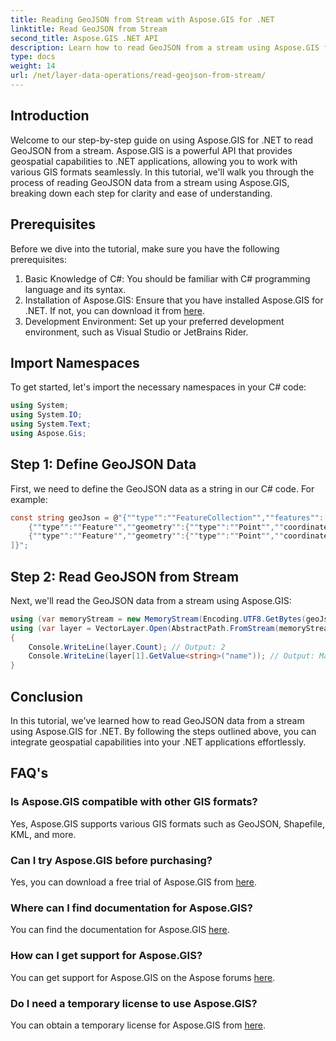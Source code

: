```yaml
---
title: Reading GeoJSON from Stream with Aspose.GIS for .NET
linktitle: Read GeoJSON from Stream
second_title: Aspose.GIS .NET API
description: Learn how to read GeoJSON from a stream using Aspose.GIS for .NET. Follow our step-by-step guide for seamless integration of geospatial into your applications.
type: docs
weight: 14
url: /net/layer-data-operations/read-geojson-from-stream/
---
```

## Introduction
Welcome to our step-by-step guide on using Aspose.GIS for .NET to read GeoJSON from a stream. Aspose.GIS is a powerful API that provides geospatial capabilities to .NET applications, allowing you to work with various GIS formats seamlessly. In this tutorial, we'll walk you through the process of reading GeoJSON data from a stream using Aspose.GIS, breaking down each step for clarity and ease of understanding.
## Prerequisites
Before we dive into the tutorial, make sure you have the following prerequisites:
1. Basic Knowledge of C#: You should be familiar with C# programming language and its syntax.
2. Installation of Aspose.GIS: Ensure that you have installed Aspose.GIS for .NET. If not, you can download it from [here](https://releases.aspose.com/gis/net/).
3. Development Environment: Set up your preferred development environment, such as Visual Studio or JetBrains Rider.

## Import Namespaces
To get started, let's import the necessary namespaces in your C# code:
```csharp
using System;
using System.IO;
using System.Text;
using Aspose.Gis;
```

## Step 1: Define GeoJSON Data
First, we need to define the GeoJSON data as a string in our C# code. For example:
```csharp
const string geoJson = @"{""type"":""FeatureCollection"",""features"":[
    {""type"":""Feature"",""geometry"":{""type"":""Point"",""coordinates"":[0, 1]},""properties"":{""name"":""John""}},
    {""type"":""Feature"",""geometry"":{""type"":""Point"",""coordinates"":[2, 3]},""properties"":{""name"":""Mary""}}
]}";
```
## Step 2: Read GeoJSON from Stream
Next, we'll read the GeoJSON data from a stream using Aspose.GIS:
```csharp
using (var memoryStream = new MemoryStream(Encoding.UTF8.GetBytes(geoJson)))
using (var layer = VectorLayer.Open(AbstractPath.FromStream(memoryStream), Drivers.GeoJson))
{
    Console.WriteLine(layer.Count); // Output: 2
    Console.WriteLine(layer[1].GetValue<string>("name")); // Output: Mary
}
```

## Conclusion
In this tutorial, we've learned how to read GeoJSON data from a stream using Aspose.GIS for .NET. By following the steps outlined above, you can integrate geospatial capabilities into your .NET applications effortlessly.
## FAQ's
### Is Aspose.GIS compatible with other GIS formats?
Yes, Aspose.GIS supports various GIS formats such as GeoJSON, Shapefile, KML, and more.
### Can I try Aspose.GIS before purchasing?
Yes, you can download a free trial of Aspose.GIS from [here](https://releases.aspose.com/).
### Where can I find documentation for Aspose.GIS?
You can find the documentation for Aspose.GIS [here](https://reference.aspose.com/gis/net/).
### How can I get support for Aspose.GIS?
You can get support for Aspose.GIS on the Aspose forums [here](https://forum.aspose.com/c/gis/33).
### Do I need a temporary license to use Aspose.GIS?
You can obtain a temporary license for Aspose.GIS from [here](https://purchase.aspose.com/temporary-license/).
